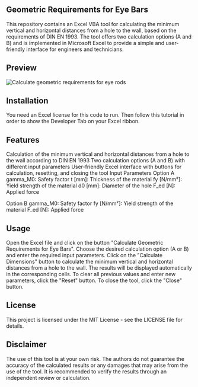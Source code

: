 ## Geometric Requirements for Eye Bars
This repository contains an Excel VBA tool for calculating the minimum vertical and horizontal distances from a hole to the wall, based on the requirements of DIN EN 1993. The tool offers two calculation options (A and B) and is implemented in Microsoft Excel to provide a simple and user-friendly interface for engineers and technicians.

## Preview
![Calculate geometric requirements for eye rods](https://user-images.githubusercontent.com/123315352/227931954-39f451ae-2401-4343-ba2c-32826fe91a92.gif)


## Installation
You need an Excel license for this code to run. Then follow this tutorial in order to show the Developer Tab on your Excel ribbon.

## Features
Calculation of the minimum vertical and horizontal distances from a hole to the wall according to DIN EN 1993
Two calculation options (A and B) with different input parameters
User-friendly Excel interface with buttons for calculation, resetting, and closing the tool
Input Parameters
Option A
gamma_M0: Safety factor
t [mm]: Thickness of the material
fy [N/mm²]: Yield strength of the material
d0 [mm]: Diameter of the hole
F_ed [N]: Applied force

Option B
gamma_M0: Safety factor
fy [N/mm²]: Yield strength of the material
F_ed [N]: Applied force

## Usage
Open the Excel file and click on the button "Calculate Geometric Requirements for Eye Bars".
Choose the desired calculation option (A or B) and enter the required input parameters.
Click on the "Calculate Dimensions" button to calculate the minimum vertical and horizontal distances from a hole to the wall.
The results will be displayed automatically in the corresponding cells.
To clear all previous values and enter new parameters, click the "Reset" button.
To close the tool, click the "Close" button.

## License
This project is licensed under the MIT License - see the LICENSE file for details.

## Disclaimer
The use of this tool is at your own risk. The authors do not guarantee the accuracy of the calculated results or any damages that may arise from the use of the tool. It is recommended to verify the results through an independent review or calculation.